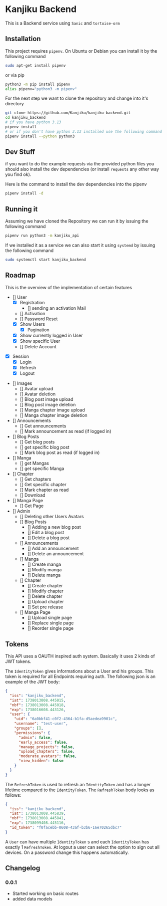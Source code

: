 # Kanjiku Backend

This is a Backend service using `Sanic` and `tortoise-orm`

## Installation

This project requires `pipenv`.
On Ubuntu or Debian you can install it by the following command

``` bash
sudo apt-get install pipenv
```
or via pip

``` bash
python3 -m pip install pipenv
alias pipenv="python3 -m pipenv"
```

For the next step we want to clone the repository and change into it's directory

``` bash
git clone https://github.com/Kanjiku/kanjiku-backend.git
cd kanjiku_backend
# if you have python 3.13
pipenv install
# or if you don't have python 3.13 installed use the following command to use your currently installed python3
pipenv install --python python3
```
## Dev Stuff

if you want to do the example requests via the provided python files you should also install the dev dependencies
(or install `requests` any other way you find ok).

Here is the command to install the dev dependencies into the pipenv

```bash
pipenv install -d
```

## Running it

Assuming we have cloned the Repository we can run it by issuing the following command

``` bash
pipenv run python3 -m kanjiku_api
```

If we installed it as a service we can also start it using `systemd` by issuing the following command
``` bash
sudo systemctl start kanjiku_backend
```
## Roadmap
This is the overview of the implementation of certain features

* [] User
  * [x] Registration
    * [] sending an activation Mail
  * [] Activation
  * [] Password Reset
  * [x] Show Users
    * [x] Pagination
  * [x] Show currently logged in User
  * [x] Show specific User
  * [] Delete Account
* [x] Session
  * [x] Login
  * [x] Refresh
  * [x] Logout
* [] Images
  * [] Avatar upload
  * [] Avatar deletion
  * [] Blog post image upload
  * [] Blog post image deletion
  * [] Manga chapter image upload
  * [] Manga chapter image deletion
* [] Announcements
  * [] Get announcements
  * [] Mark announcement as read (if logged in)
* [] Blog Posts
  * [] Get blog posts
  * [] get specific blog post
  * [] Mark blog post as read (if logged in)
* [] Manga
  * [] get Mangas
  * [] get specific Manga
* [] Chapter
  * [] Get chapters
  * [] Get specific chapter
  * [] Mark chapter as read
  * [] Download
* [] Manga Page
  * [] Get Page
* [] Admin
  * [] Deleting other Users Avatars
  * [] Blog Posts
    * [] Adding a new blog post
    * [] Edit a blog post
    * [] Delete a blog post
  * [] Announcements
    * [] Add an announcement
    * [] Delete an announcement
  * [] Manga
    * [] Create manga
    * [] Modify manga
    * [] Delete manga
  * [] Chapter
    * [] Create chapter
    * [] Modify chapter
    * [] Delete chapter
    * [] Upload chapter
    * [] Set pre release
  * [] Manga Page
    * [] Upload single page
    * [] Replace single page
    * [] Reorder single page

## Tokens
This API uses a OAUTH inspired auth system. Basically it uses 2 kinds of JWT tokens.

The `IdentityToken` gives informations about a User and his groups. This token is required for all Endpoints requiring auth.
The following json is an example of the JWT body:
```json
{
  "iss": "kanjiku_backend",
  "iat": 1738013008.445015,
  "nbf": 1738013008.445018,
  "exp": 1738016608.443126,
  "user": {
    "uid": "6a0bbf41-c0f2-4364-b1fa-d5aedea9901c",
    "username": "test-user",
    "groups": [],
    "permissions": {
      "admin": false,
      "early_access": false,
      "manage_projects": false,
      "upload_chapters": false,
      "moderate_avatars": false,
      "view_hidden": false
    }
  }
}
```

The `RefreshToken` is used to refresh an `IdentityToken` and has a longer lifetime compared to the `IdentityToken`. The `RefreshToken` body looks as follows:
```json
{
  "iss": "kanjiku_backend",
  "iat": 1738013008.445839,
  "nbf": 1738013008.445841,
  "exp": 1738099408.445116,
  "id_token": "f0facebb-0608-43af-b3b6-16e70265dbc7"
}
```

A `User` can have multiple `IdentityToken` s and each `IdentityToken` has exactly 1 `RefreshToken`. At logout a user can select the option to sign out all devices. On a password change this happens automatically.

## Changelog

### 0.0.1
* Started working on basic routes
* added data models